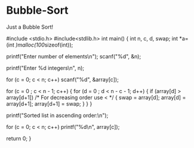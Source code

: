 # Bubble-Sort
Just a Bubble Sort!

#include <stdio.h>
#include<stdlib.h> 
int main()
{
  int n, c, d, swap;
  int *a= (int *)malloc(100*sizeof(int));
 
  printf("Enter number of elements\n");
  scanf("%d", &n);
 
  printf("Enter %d integers\n", n);
 
  for (c = 0; c < n; c++)
    scanf("%d", &array[c]);
 
  for (c = 0 ; c < n - 1; c++)
  {
    for (d = 0 ; d < n - c - 1; d++)
    {
      if (array[d] > array[d+1]) /* For decreasing order use < */
      {
        swap       = array[d];
        array[d]   = array[d+1];
        array[d+1] = swap;
      }
    }
  }
 
  printf("Sorted list in ascending order:\n");
 
  for (c = 0; c < n; c++)
     printf("%d\n", array[c]);
 
  return 0;
}
